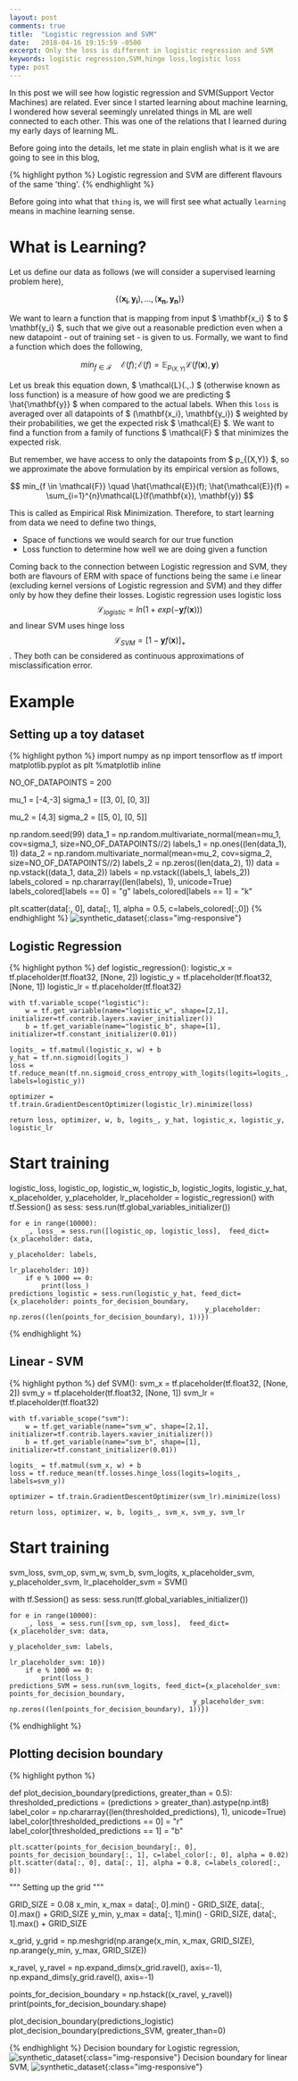 ```yaml
---
layout: post
comments: true
title:  "Logistic regression and SVM"
date:   2018-04-16 19:15:59 -0500
excerpt: Only the loss is different in logistic regression and SVM
keywords: logistic regression,SVM,hinge loss,logistic loss
type: post
---
```


In this post we will see how logistic regression and SVM(Support Vector Machines) are related. Ever since I started learning about machine
learning, I wondered how several seemingly unrelated things in ML are well connected to each other. This was one of the relations that I learned during my
early days of learning ML.

Before going into the details, let me state in plain english what is it we are going to see in this blog,

{% highlight python %}
Logistic regression and SVM are different flavours of the same 'thing'.
{% endhighlight %}

Before going into what that `thing` is, we will first see what actually `learning` means in machine learning sense.

# What is Learning?

Let us define our data as follows (we will consider a supervised learning problem here),

$$ \{(\mathbf{x_i}, \mathbf{y_i}), ... ,(\mathbf{x_n}, \mathbf{y_n})\} $$

We want to learn a function that is mapping from input $ \mathbf{x_i} $ to $ \mathbf{y_i} $, such that we give out a reasonable prediction even
when a new datapoint - out of training set - is given to us. Formally, we want to find a function which does the following,

$$ min_{f \in \mathcal{F}} \quad \mathcal{E}(f) ; \mathcal{E}(f) = \mathbb{E}_{p_{(X,Y)}}\mathcal{L}(f(\mathbf{x}), \mathbf{y}) $$

Let us break this equation down, $ \mathcal{L}(.,.) $ (otherwise known as loss function) is a measure of how good we are predicting $ \hat{\mathbf{y}} $ when compared to the actual labels.
When this `loss` is averaged over all datapoints of $ (\mathbf{x_i}, \mathbf{y_i}) $ weighted by their probabilities, we get the expected risk $ \mathcal{E} $. We
want to find a function from a family of functions $ \mathcal{F} $ that minimizes the expected risk.

But remember, we have access to only the datapoints from $ p_{(X,Y)} $,
so we approximate the above formulation by its empirical version as follows,

$$ min_{f \in \mathcal{F}} \quad \hat{\mathcal{E}}(f); \hat{\mathcal{E}}(f) = \sum_{i=1}^{n}\mathcal{L}(f(\mathbf{x}), \mathbf{y}) $$

This is called as Empirical Risk Minimization. Therefore, to start learning from data we need to define two things,

* Space of functions we would search for our true function 
* Loss function to determine how well we are doing given a function

Coming back to the connection between Logistic regression and SVM, they both are flavours of ERM with space of functions being the same i.e linear (excluding kernel versions of Logistic regression
and SVM) and they differ only by how they define their losses. Logistic regression uses logistic loss $$ \mathcal{L}_{logistic} = ln(1 + exp(-\mathbf{y}f(\mathbf{x}))) $$ and 
linear SVM uses hinge loss $$ \mathcal{L}_{SVM} = [1 - \mathbf{y}f(\mathbf{x})]_{+} $$. They both can be considered as continuous approximations
of misclassification error.


# Example

## Setting up a toy dataset

{% highlight python %}
import numpy as np
import tensorflow as tf
import matplotlib.pyplot as plt
%matplotlib inline

NO_OF_DATAPOINTS = 200

mu_1 = [-4,-3]
sigma_1 = [[3, 0], [0, 3]]

mu_2 = [4,3]
sigma_2 = [[5, 0], [0, 5]]

np.random.seed(99)
data_1 = np.random.multivariate_normal(mean=mu_1, cov=sigma_1, size=NO_OF_DATAPOINTS//2)
labels_1 = np.ones((len(data_1), 1))
data_2 = np.random.multivariate_normal(mean=mu_2, cov=sigma_2, size=NO_OF_DATAPOINTS//2)
labels_2 = np.zeros((len(data_2), 1))
data = np.vstack((data_1, data_2))
labels = np.vstack((labels_1, labels_2))
labels_colored = np.chararray((len(labels), 1), unicode=True)
labels_colored[labels == 0] = "g"
labels_colored[labels == 1] = "k"

plt.scatter(data[:, 0], data[:, 1], alpha = 0.5, c=labels_colored[:,0])
{% endhighlight %}
![synthetic_dataset](/assets/data_points_LR_SVM.png){:class="img-responsive"}

## Logistic Regression

{% highlight python %}
def logistic_regression():
    logistic_x = tf.placeholder(tf.float32, [None, 2])
    logistic_y = tf.placeholder(tf.float32, [None, 1])
    logistic_lr = tf.placeholder(tf.float32)
    
    with tf.variable_scope("logistic"):
        w = tf.get_variable(name="logistic_w", shape=[2,1], initializer=tf.contrib.layers.xavier_initializer())
        b = tf.get_variable(name="logistic_b", shape=[1], initializer=tf.constant_initializer(0.01))
        
    logits_ = tf.matmul(logistic_x, w) + b
    y_hat = tf.nn.sigmoid(logits_)
    loss = tf.reduce_mean(tf.nn.sigmoid_cross_entropy_with_logits(logits=logits_, labels=logistic_y))
    
    optimizer = tf.train.GradientDescentOptimizer(logistic_lr).minimize(loss)
    
    return loss, optimizer, w, b, logits_, y_hat, logistic_x, logistic_y, logistic_lr
    
# Start training
logistic_loss, logistic_op, logistic_w, logistic_b, logistic_logits, logistic_y_hat, x_placeholder, y_placeholder, lr_placeholder = logistic_regression()
with tf.Session() as sess:
    sess.run(tf.global_variables_initializer())
    
    for e in range(10000):
        _, loss_ = sess.run([logistic_op, logistic_loss],  feed_dict={x_placeholder: data,
                                                                     y_placeholder: labels,
                                                                     lr_placeholder: 10})
        if e % 1000 == 0:
            print(loss_)
    predictions_logistic = sess.run(logistic_y_hat, feed_dict={x_placeholder: points_for_decision_boundary,
                                                     y_placeholder: np.zeros((len(points_for_decision_boundary), 1))})
{% endhighlight %}

## Linear - SVM

{% highlight python %}
def SVM():
    svm_x = tf.placeholder(tf.float32, [None, 2])
    svm_y = tf.placeholder(tf.float32, [None, 1])
    svm_lr = tf.placeholder(tf.float32)
    
    with tf.variable_scope("svm"):
        w = tf.get_variable(name="svm_w", shape=[2,1], initializer=tf.contrib.layers.xavier_initializer())
        b = tf.get_variable(name="svm_b", shape=[1], initializer=tf.constant_initializer(0.01))
        
    logits_ = tf.matmul(svm_x, w) + b
    loss = tf.reduce_mean(tf.losses.hinge_loss(logits=logits_, labels=svm_y))
    
    optimizer = tf.train.GradientDescentOptimizer(svm_lr).minimize(loss)
    
    return loss, optimizer, w, b, logits_, svm_x, svm_y, svm_lr
    
# Start training
svm_loss, svm_op, svm_w, svm_b, svm_logits, x_placeholder_svm, y_placeholder_svm, lr_placeholder_svm = SVM()

with tf.Session() as sess:
    sess.run(tf.global_variables_initializer())

    for e in range(10000):
        _, loss_ = sess.run([svm_op, svm_loss],  feed_dict={x_placeholder_svm: data,
                                                            y_placeholder_svm: labels,
                                                            lr_placeholder_svm: 10})
        if e % 1000 == 0:
            print(loss_)
    predictions_SVM = sess.run(svm_logits, feed_dict={x_placeholder_svm: points_for_decision_boundary,
                                                  y_placeholder_svm: np.zeros((len(points_for_decision_boundary), 1))})
{% endhighlight %}

## Plotting decision boundary

{% highlight python %}

def plot_decision_boundary(predictions, greater_than = 0.5):
    thresholded_predictions = (predictions > greater_than).astype(np.int8)
    label_color = np.chararray((len(thresholded_predictions), 1), unicode=True)
    label_color[thresholded_predictions == 0] = "r"
    label_color[thresholded_predictions == 1] = "b"

    plt.scatter(points_for_decision_boundary[:, 0], points_for_decision_boundary[:, 1], c=label_color[:, 0], alpha = 0.02)
    plt.scatter(data[:, 0], data[:, 1], alpha = 0.8, c=labels_colored[:, 0])

"""
Setting up the grid
"""

GRID_SIZE = 0.08
x_min, x_max = data[:, 0].min() - GRID_SIZE, data[:, 0].max() + GRID_SIZE
y_min, y_max = data[:, 1].min() - GRID_SIZE, data[:, 1].max() + GRID_SIZE

x_grid, y_grid = np.meshgrid(np.arange(x_min, x_max, GRID_SIZE), np.arange(y_min, y_max, GRID_SIZE))

x_ravel, y_ravel = np.expand_dims(x_grid.ravel(), axis=-1), np.expand_dims(y_grid.ravel(), axis=-1)

points_for_decision_boundary = np.hstack((x_ravel, y_ravel))
print(points_for_decision_boundary.shape)
    
    
plot_decision_boundary(predictions_logistic)
plot_decision_boundary(predictions_SVM, greater_than=0)

{% endhighlight %}
Decision boundary for Logistic regression,
![synthetic_dataset](/assets/decision_boundary_LR.png){:class="img-responsive"}
Decision boundary for linear SVM,
![synthetic_dataset](/assets/decision_boundary_SVM.png){:class="img-responsive"}


